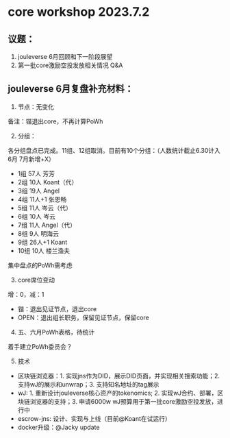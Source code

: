 # core workshop 2023.7.2

## 议题：

1. jouleverse 6月回顾和下一阶段展望
2. 第一批core激励空投发放相关情况 Q&A

## jouleverse 6月复盘补充材料：

1. 节点：无变化

备注：锴退出core，不再计算PoWh

2. 分组：

各分组盘点已完成。11组、12组取消。目前有10个分组：（人数统计截止6.30计入6月 7月新增+X）

- 1组 57人 芳芳
- 2组 10人 Koant（代）
- 3组 19人 Angel
- 4组 11人+1 张恩畅
- 5组 11人 岑云（代）
- 6组 10人 岑云
- 7组 11人 Angel（代）
- 8组 9人 明海云
- 9组 26人+1 Koant
- 10组 10人 楼兰渔夫

集中盘点的PoWh需考虑

3. core席位变动

增：0，减：1

- 锴：退出见证节点，退出core
- OPEN：退出组长职务，保留见证节点，保留core

4. 五、六月PoWh表格，待统计

着手建立PoWh委员会？

5. 技术

- 区块链浏览器：1. 实现jns作为DID，展示DID页面，并实现相关搜索功能；2. 支持wJ的展示和unwrap；3. 支持知名地址的tag展示
- wJ: 1. 重新设计jouleverse核心资产的tokenomics; 2. 实现wJ合约、部署，区块链浏览器的支持；3. 申请6000w wJ预算用于第一批core激励空投发放，进行中
- escrow-jns: 设计、实现与上线（目前@Koant在试运行）
- docker升级：@Jacky update









